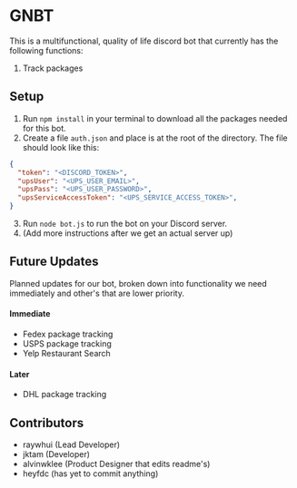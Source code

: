 # GNBT
This is a multifunctional, quality of life discord bot that currently has the following functions:

1. Track packages

## Setup
1. Run `npm install` in your terminal to download all the packages needed for this bot.
2. Create a file `auth.json` and place is at the root of the directory. The file should look like this:
```json
{
  "token": "<DISCORD_TOKEN>",
  "upsUser": "<UPS_USER_EMAIL>",
  "upsPass": "<UPS_USER_PASSWORD>",
  "upsServiceAccessToken": "<UPS_SERVICE_ACCESS_TOKEN>",
}
```
3. Run `node bot.js` to run the bot on your Discord server.
4. (Add more instructions after we get an actual server up)

## Future Updates
Planned updates for our bot, broken down into functionality we need immediately and other's that are lower priority.

#### Immediate
- Fedex package tracking
- USPS package tracking
- Yelp Restaurant Search
#### Later
- DHL package tracking

## Contributors
- raywhui (Lead Developer)
- jktam (Developer)
- alvinwklee (Product Designer that edits readme's)
- heyfdc (has yet to commit anything)
